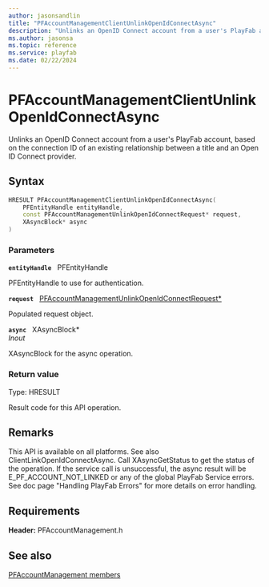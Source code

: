 ```yaml
---
author: jasonsandlin
title: "PFAccountManagementClientUnlinkOpenIdConnectAsync"
description: "Unlinks an OpenID Connect account from a user's PlayFab account, based on the connection ID of an existing relationship between a title and an Open ID Connect provider."
ms.author: jasonsa
ms.topic: reference
ms.service: playfab
ms.date: 02/22/2024
---
```


# PFAccountManagementClientUnlinkOpenIdConnectAsync  

Unlinks an OpenID Connect account from a user's PlayFab account, based on the connection ID of an existing relationship between a title and an Open ID Connect provider.  

## Syntax  
  
```cpp
HRESULT PFAccountManagementClientUnlinkOpenIdConnectAsync(  
    PFEntityHandle entityHandle,  
    const PFAccountManagementUnlinkOpenIdConnectRequest* request,  
    XAsyncBlock* async  
)  
```  
  
### Parameters  
  
**`entityHandle`** &nbsp; PFEntityHandle  
  
PFEntityHandle to use for authentication.  
  
**`request`** &nbsp; [PFAccountManagementUnlinkOpenIdConnectRequest*](../../pfaccountmanagementtypes/structs/pfaccountmanagementunlinkopenidconnectrequest.md)  
  
Populated request object.  
  
**`async`** &nbsp; XAsyncBlock*  
*_Inout_*  
  
XAsyncBlock for the async operation.  
  
  
### Return value
Type: HRESULT
  
Result code for this API operation.
  
## Remarks  
  
This API is available on all platforms. See also ClientLinkOpenIdConnectAsync. Call XAsyncGetStatus to get the status of the operation. If the service call is unsuccessful, the async result will be E_PF_ACCOUNT_NOT_LINKED or any of the global PlayFab Service errors. See doc page "Handling PlayFab Errors" for more details on error handling.
  
## Requirements  
  
**Header:** PFAccountManagement.h
  
## See also  
[PFAccountManagement members](../pfaccountmanagement_members.md)  

  
  
